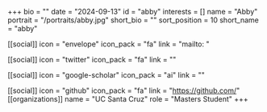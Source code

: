 +++
bio = "" 
date = "2024-09-13" 
id = "abby" 
interests = [] 
name = "Abby" 
portrait = "/portraits/abby.jpg" 
short_bio = "" 
sort_position = 10
 short_name = "abby" 

[[social]] 
    icon = "envelope" 
    icon_pack = "fa" 
    link = "mailto: "

 [[social]] 
    icon = "twitter" 
    icon_pack = "fa" 
    link = "" 

[[social]] 
    icon = "google-scholar" 
    icon_pack = "ai" 
    link = "" 

[[social]] 
    icon = "github" 
    icon_pack = "fa" 
    link = "https://github.com/" 
[[organizations]] 
     name = "UC Santa Cruz" 
      role = "Masters Student" 
+++
